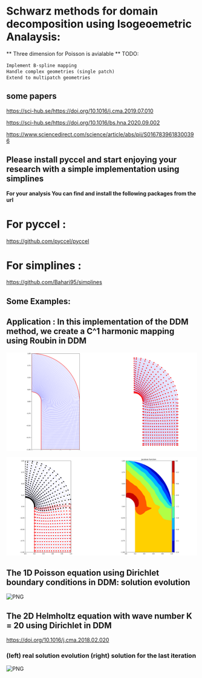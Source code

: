 #  Schwarz methods for domain decomposition using Isogeoemetric Analaysis:

** Three dimension for Poisson is avialable **
TODO:

    Implement B-spline mapping
    Handle complex geometries (single patch)
    Extend to multipatch geometries


## some papers
https://sci-hub.se/https://doi.org/10.1016/j.cma.2019.07.010

https://sci-hub.se/https://doi.org/10.1016/bs.hna.2020.09.002

https://www.sciencedirect.com/science/article/abs/pii/S0167839618300396

## Please install pyccel and start enjoying your research with a simple implementation using simplines

**For your analysis You can find and install the following packages from the url**

# For pyccel :
  
  https://github.com/pyccel/pyccel

# For simplines :

  https://github.com/Bahari95/simplines
  
  
## Some Examples:

## Application : In this implementation of the DDM method, we create a C^1 harmonic mapping using Roubin in DDM
![PNG](https://github.com/Bahari95/Isogeometric_analysis_and_domain_decomposition/blob/main/C_r_DDM_roubin/C_1_B_spline_Harmonic_Mapping/C1_Harmonic_mapping.png)

![PNG](https://github.com/Bahari95/Isogeometric_analysis_and_domain_decomposition/blob/main/C_r_DDM_roubin/C_1_B_spline_Harmonic_Mapping/VP_harmonic_c1_mapping.png)

## The 1D Poisson equation using Dirichlet boundary conditions in DDM: solution evolution
![PNG](https://github.com/Bahari95/Isogeometric_analysis_for_domain_decomposition/blob/main/one_dimension/parallel_Schwarz_method_Dirichlet/DD_sol_evol.png)

## The 2D Helmholtz equation with wave number K = 20 using Dirichlet in DDM

https://doi.org/10.1016/j.cma.2018.02.020
  
### (left) real solution evolution (right) solution for the last iteration
![PNG](https://github.com/Bahari95/Isogeometric_analysis_for_domain_decomposition_Poisson_equation/blob/main/two_dimension/parallel_Schwarz_method_Dirichlet/Helmholtz_equation/solut_evol.png)

